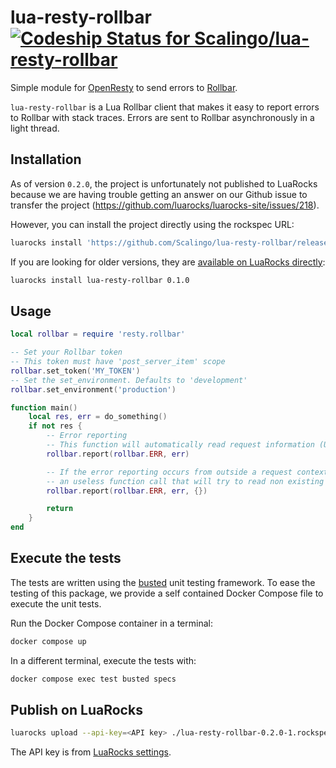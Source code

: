 # lua-resty-rollbar [![Codeship Status for Scalingo/lua-resty-rollbar](https://app.codeship.com/projects/d0902e10-6667-0136-c148-5e8eddb6d7b2/status?branch=master)](https://app.codeship.com/projects/297381)

Simple module for [OpenResty](http://openresty.org/) to send errors to
[Rollbar](https://rollbar.com).

`lua-resty-rollbar` is a Lua Rollbar client that makes it easy to report errors to Rollbar with
stack traces. Errors are sent to Rollbar asynchronously in a light thread.

## Installation

As of version `0.2.0`, the project is unfortunately not published to LuaRocks because we are having trouble getting an answer on our Github issue to transfer the project (https://github.com/luarocks/luarocks-site/issues/218).

However, you can install the project directly using the rockspec URL:

```bash
luarocks install 'https://github.com/Scalingo/lua-resty-rollbar/releases/download/0.2.0/lua-resty-rollbar-0.2.0-1.rockspec'
```

If you are looking for older versions, they are [available on LuaRocks directly](https://luarocks.org/modules/etiennem/lua-resty-rollbar):

```bash
luarocks install lua-resty-rollbar 0.1.0
```

## Usage

```lua
local rollbar = require 'resty.rollbar'

-- Set your Rollbar token
-- This token must have 'post_server_item' scope
rollbar.set_token('MY_TOKEN')
-- Set the set_environment. Defaults to 'development'
rollbar.set_environment('production')

function main()
	local res, err = do_something()
	if not res {
		-- Error reporting
		-- This function will automatically read request information (URI, method,...) if available before reporting the error to Rollbar
		rollbar.report(rollbar.ERR, err)

		-- If the error reporting occurs from outside a request context (eg. inside a timer), you can supply a third parameter to prevent
		-- an useless function call that will try to read non existing request information
		rollbar.report(rollbar.ERR, err, {})

		return
	}
end
```

## Execute the tests

The tests are written using the [busted](http://olivinelabs.com/busted/) unit testing
framework. To ease the testing of this package, we provide a self contained Docker Compose file
to execute the unit tests.

Run the Docker Compose container in a terminal:

```bash
docker compose up
```

In a different terminal, execute the tests with:

```bash
docker compose exec test busted specs
```

## Publish on LuaRocks

```bash
luarocks upload --api-key=<API key> ./lua-resty-rollbar-0.2.0-1.rockspec
```

The API key is from [LuaRocks settings](https://luarocks.org/settings/api-keys).

